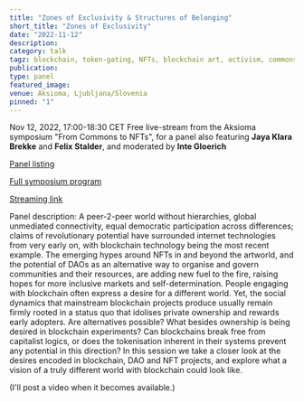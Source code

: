 ```yaml
---
title: "Zones of Exclusivity & Structures of Belonging"
short_title: "Zones of Exclusivity"
date: "2022-11-12"
description:
category: talk
tagz: blockchain, token-gating, NFTs, blockchain art, activism, commons
publication:
type: panel
featured_image:
venue: Aksioma, Ljubljana/Slovenia
pinned: "1"
---
```


Nov 12, 2022, 17:00-18:30 CET
Free live-stream from the Aksioma symposium "From Commons to NFTs", for a panel also featuring **Jaya Klara Brekke** and **Felix Stalder**, and moderated by **Inte Gloerich**

[Panel listing](https://aksioma.org/from-commons-to-nfts/session/ownership-and-desire/)

[Full symposium program](https://aksioma.org/from-commons-to-nfts/programme/)

[Streaming link](https://aksioma.org/from-commons-to-nfts/streaming/)

Panel description:
A peer-2-peer world without hierarchies, global unmediated connectivity, equal democratic participation across differences; claims of revolutionary potential have surrounded internet technologies from very early on, with blockchain technology being the most recent example. The emerging hypes around NFTs in and beyond the artworld, and the potential of DAOs as an alternative way to organise and govern communities and their resources, are adding new fuel to the fire, raising hopes for more inclusive markets and self-determination. People engaging with blockchain often express a desire for a different world. Yet, the social dynamics that mainstream blockchain projects produce usually remain firmly rooted in a status quo that idolises private ownership and rewards early adopters. Are alternatives possible? What besides ownership is being desired in blockchain experiments? Can blockchains break free from capitalist logics, or does the tokenisation inherent in their systems prevent any potential in this direction? In this session we take a closer look at the desires encoded in blockchain, DAO and NFT projects, and explore what a vision of a truly different world with blockchain could look like.


(I'll post a video when it becomes available.)
